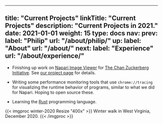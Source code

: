 
---
title: "Current Projects"
linkTitle: "Current Projects"
description: "Current Projects in 2021."
date: 2021-01-01
weight: 15
type: docs
nav:
    prev:
        label: "Philip"
        url: "/about/philip/"
    up:
        label: "About"
        url: "/about/"
    next:
        label: "Experience"
        url: "/about/experience/"
---

* Finishing up work on  [Napari Image Viewer](https://napari.org/) for [The
  Chan Zuckerberg Initiative](https://chanzuckerberg.com/). See [our
  project page](/projects/napari) for details.

* Writing some performance monitoring tools that use `chrome://tracing` for
  visualizing the runtime behavior of programs, similar to what we did for
  Napari. Hoping to open source these.

* Learning the [Rust](https://www.rust-lang.org/) programming language.

{{< imgproc winter-2020 Resize "400x" >}}
Winter walk in West Virginia, December 2020.
{{< /imgproc >}}
